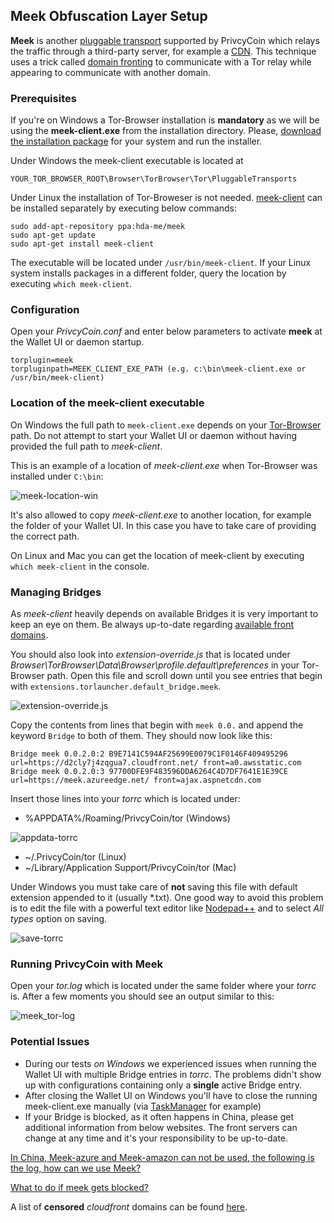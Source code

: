 ## Meek Obfuscation Layer Setup

**Meek** is another [pluggable transport](https://trac.torproject.org/projects/tor/wiki/doc/PluggableTransports) supported by PrivcyCoin which relays the traffic through a third-party server, for example a [CDN](https://en.wikipedia.org/wiki/Content_delivery_network). This technique uses a trick called [domain fronting](https://www.bamsoftware.com/papers/fronting/) to communicate with a Tor relay while appearing to communicate with another domain.

### Prerequisites

If you're on Windows a Tor-Browser installation is **mandatory** as we will be using the **meek-client.exe** from the installation directory. Please, [download the installation package](https://www.torproject.org/projects/torbrowser.html.en) for your system and run the installer.

Under Windows the meek-client executable is located at 

`YOUR_TOR_BROWSER_ROOT\Browser\TorBrowser\Tor\PluggableTransports`

Under Linux the installation of Tor-Broweser is not needed. [meek-client](https://launchpad.net/~hda-me/+archive/ubuntu/meek) can be installed separately by executing below commands:

```
sudo add-apt-repository ppa:hda-me/meek
sudo apt-get update
sudo apt-get install meek-client
```

The executable will be located under `/usr/bin/meek-client`. If your Linux system installs packages in a different folder, query the location by executing `which meek-client`. 

### Configuration

Open your *PrivcyCoin.conf* and enter below parameters to activate **meek** at the Wallet UI or daemon startup.

```
torplugin=meek
torpluginpath=MEEK_CLIENT_EXE_PATH (e.g. c:\bin\meek-client.exe or /usr/bin/meek-client)
```

### Location of the meek-client executable

On Windows the full path to `meek-client.exe` depends on your [Tor-Browser](https://www.torproject.org/projects/torbrowser.html.en) path. Do not attempt to start your Wallet UI or daemon without having provided the full path to *meek-client*. 

This is an example of a location of *meek-client.exe* when Tor-Browser was installed under `C:\bin`:

![meek-location-win](https://img3.picload.org/image/ddwawdiw/meek_client.png)

It's also allowed to copy *meek-client.exe* to another location, for example the folder of your Wallet UI. In this case you have to take care of providing the correct path.

On Linux and Mac you can get the location of meek-client by executing `which meek-client` in the console.

### Managing Bridges

As *meek-client* heavily depends on available Bridges it is very important to keep an eye on them. Be always up-to-date regarding [available front domains](https://trac.torproject.org/projects/tor/wiki/doc/meek).

You should also look into *extension-override.js* that is located under *Browser\TorBrowser\Data\Browser\profile.default\preferences* in your Tor-Browser path. Open this file and scroll down until you see entries that begin with `extensions.torlauncher.default_bridge.meek`.

![extension-override.js](https://img3.picload.org/image/ddwawala/extension_override.png)

Copy the contents from lines that begin with `meek 0.0.` and append the keyword `Bridge` to both of them. They should now look like this:

```
Bridge meek 0.0.2.0:2 B9E7141C594AF25699E0079C1F0146F409495296 url=https://d2cly7j4zqgua7.cloudfront.net/ front=a0.awsstatic.com
Bridge meek 0.0.2.0:3 97700DFE9F483596DDA6264C4D7DF7641E1E39CE url=https://meek.azureedge.net/ front=ajax.aspnetcdn.com
```

Insert those lines into your *torrc* which is located under:

* %APPDATA%/Roaming/PrivcyCoin/tor (Windows)

![appdata-torrc](https://camo.githubusercontent.com/88e2eeb4a949d4f5bbc9fe86d3c1c943de03dc9c/68747470733a2f2f696d67322e7069636c6f61642e6f72672f696d6167652f64647063616772612f746f7272635f706174682e706e67)

* ~/.PrivcyCoin/tor (Linux)
* ~/Library/Application Support/PrivcyCoin/tor (Mac)

Under Windows you must take care of **not** saving this file with default extension appended to it (usually *.txt). One good way to avoid this problem is to edit the file with a powerful text editor like [Nodepad++](https://notepad-plus-plus.org/download/v7.5.4.html) and to select *All types* option on saving.

![save-torrc](https://img3.picload.org/image/ddwaworl/save_torrc.png)

### Running PrivcyCoin with Meek

Open your *tor.log* which is located under the same folder where your *torrc* is. After a few moments you should see an output similar to this:

![meek_tor-log](https://img2.picload.org/image/ddwogdri/meek_log_tor.png)

### Potential Issues

* During our tests *on Windows* we experienced issues when running the Wallet UI with multiple Bridge entries in *torrc*. The problems didn't show up with configurations containing only a **single** active Bridge entry.
* After closing the Wallet UI on Windows you'll have to close the running meek-client.exe manually (via [TaskManager](https://en.wikipedia.org/wiki/Task_Manager_(Windows)) for example)
* If your Bridge is blocked, as it often happens in China, please get additional information from below websites. The front servers can change at any time and it's your responsibility to be up-to-date.


[In China, Meek-azure and Meek-amazon can not be used, the following is the log, how can we use Meek?](https://tor.stackexchange.com/questions/14170/in-china-meek-azure-and-meek-amazon-can-not-be-used-the-following-is-the-log)

[What to do if meek gets blocked?](https://lists.torproject.org/pipermail/tor-talk/2015-January/036410.html)

A list of **censored** *cloudfront* domains can be found [here](https://en.greatfire.org/search/all/cloudfront.net).
